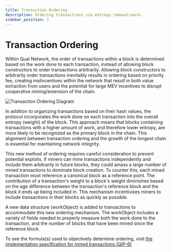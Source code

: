 ```yaml
---
title: Transaction Ordering
description: Ordering transactions via entropy removal/work.
sidebar_position: 1
---
```


# Transaction Ordering

Within Quai Network, the order of transactions within a block is determined based on the work done to each transaction, instead of allowing block constructors to order transactions arbitrarily. Allowing block constructors to arbitrarily order transactions inevitably results in ordering based on priority fee, creating malincentives within the network that result in both value extraction from users and the potential for large MEV incentives to disrupt cooperative mining/extension of the chain. 

![Transaction Ordering Diagram](/img/TransactionOrdering.png)

In addition to organizing transactions based on their hash values, the protocol incorporates the work done on each transaction into the overall entropy (weight) of the block. This approach means that blocks containing transactions with a higher amount of work, and therefore lower entropy, are more likely to be recognized as the primary block in the chain. This alignment between transaction ordering and the growth of the longest chain is essential for maintaining network integrity.

This new method of ordering requires careful consideration to prevent potential exploits. If miners can mine transactions independently and include them arbitrarily in future blocks, they could amass a large number of mined transactions to dominate block creation. To counter this, each mined transaction must reference a canonical block as a reference point. The contribution of a transaction's weight to a block's weight diminishes based on the age difference between the transaction's reference block and the block it ends up being included in. This mechanism incentivizes miners to include transactions in their blocks as quickly as possible.

A new data structure (workObject) is added to transactions to accommodate this new ordering mechanism. The workObject includes a variety of fields needed to properly measure both the work done to the transaction, and the number of blocks that have been mined since the reference block.

To see the formula(s) used to objectively determine ordering, visit [the implementation specification for mined transactions (QIP-6)](https://github.com/quai-network/qips/blob/master/qip-0006.md)


